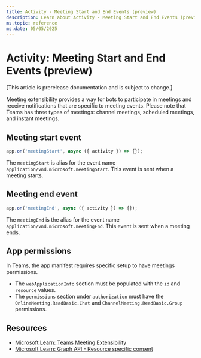 ```yaml
---
title: Activity - Meeting Start and End Events (preview)
description: Learn about Activity - Meeting Start and End Events (preview)
ms.topic: reference
ms.date: 05/05/2025
---
```


# Activity: Meeting Start and End Events (preview)

[This article is prerelease documentation and is subject to change.]

Meeting extensibility provides a way for bots to participate in meetings and receive notifications that are specific to meeting events. Please note that Teams has three types of meetings: channel meetings, scheduled meetings, and instant meetings.

## Meeting start event

<!-- langtabs-start -->
```typescript
app.on('meetingStart', async ({ activity }) => {});
```
<!-- langtabs-end -->

The `meetingStart` is alias for the event name `application/vnd.microsoft.meetingStart`. This event is sent when a meeting starts.

## Meeting end event

<!-- langtabs-start -->
```typescript
app.on('meetingEnd', async ({ activity }) => {});
```
<!-- langtabs-end -->

The `meetingEnd` is the alias for the event name `application/vnd.microsoft.meetingEnd`. This event is sent when a meeting ends.

## App permissions

In Teams, the app manifest requires specific setup to have meetings permissions.

- The `webApplicationInfo` section must be populated with the `id` and `resource` values.
- The `permissions` section under `authorization` must have the `OnlineMeeting.ReadBasic.Chat` and `ChannelMeeting.ReadBasic.Group` permissions.

## Resources

- [Microsoft Learn: Teams Meeting Extensibility](/microsoftteams/platform/apps-in-teams-meetings/meeting-apps-apis#example-of-getting-meeting-start-or-end-events)
- [Microsoft Learn: Graph API - Resource specific consent](/microsoftteams/platform/graph-api/rsc/resource-specific-consent)